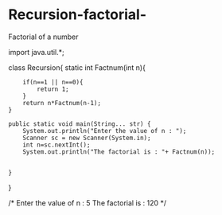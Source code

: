 # Recursion-factorial-

Factorial of a number

import java.util.*;


class Recursion{
     static int Factnum(int n){

        if(n==1 || n==0){
            return 1;
        }
        return n*Factnum(n-1);
    }

    public static void main(String... str) {
        System.out.println("Enter the value of n : ");
        Scanner sc = new Scanner(System.in);
        int n=sc.nextInt();
        System.out.println("The factorial is : "+ Factnum(n));


    }
}






/*
Enter the value of n : 
5
The factorial is : 120
 */
